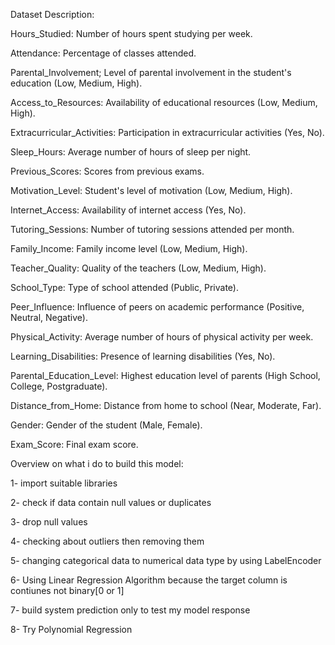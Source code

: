 Dataset Description:

Hours_Studied:  Number of hours spent studying per week.

Attendance:     Percentage of classes attended.

Parental_Involvement;	Level of parental involvement in the student's education (Low, Medium, High).

Access_to_Resources:	Availability of educational resources (Low, Medium, High).

Extracurricular_Activities:	Participation in extracurricular activities (Yes, No).

Sleep_Hours:	Average number of hours of sleep per night.

Previous_Scores:	Scores from previous exams.

Motivation_Level:	Student's level of motivation (Low, Medium, High).

Internet_Access:	Availability of internet access (Yes, No).

Tutoring_Sessions:	Number of tutoring sessions attended per month.

Family_Income:	Family income level (Low, Medium, High).

Teacher_Quality:	Quality of the teachers (Low, Medium, High).

School_Type:	Type of school attended (Public, Private).

Peer_Influence:	Influence of peers on academic performance (Positive, Neutral, Negative).

Physical_Activity:	Average number of hours of physical activity per week.

Learning_Disabilities:	Presence of learning disabilities (Yes, No).

Parental_Education_Level:	Highest education level of parents (High School, College, Postgraduate).

Distance_from_Home:	Distance from home to school (Near, Moderate, Far).

Gender:	Gender of the student (Male, Female).

Exam_Score:	Final exam score.

Overview on what i do to build this model:

1- import suitable libraries

2- check if data contain null values or duplicates 

3- drop null values

4- checking about outliers then removing them

5- changing categorical data to numerical data type by using LabelEncoder

6- Using Linear Regression Algorithm because the target column is contiunes not binary[0 or 1]

7- build system prediction only to test my model response

8- Try Polynomial Regression

